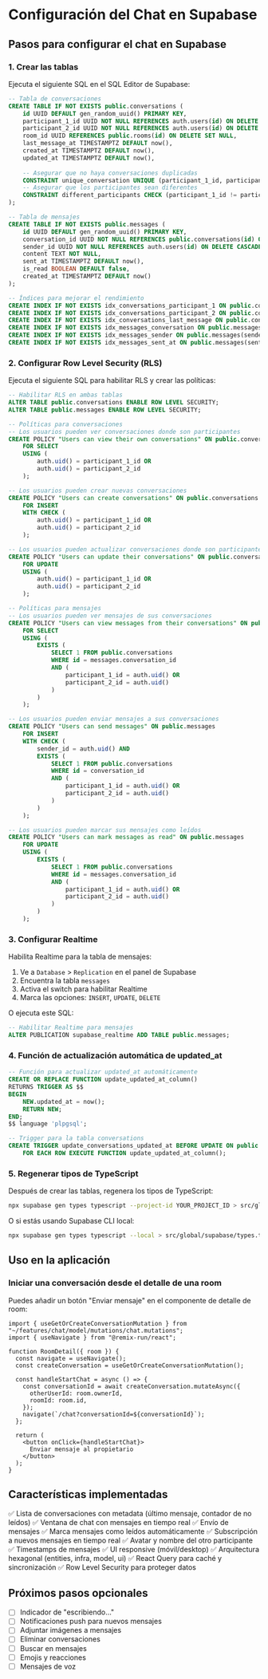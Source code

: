 # Configuración del Chat en Supabase

## Pasos para configurar el chat en Supabase

### 1. Crear las tablas

Ejecuta el siguiente SQL en el SQL Editor de Supabase:

```sql
-- Tabla de conversaciones
CREATE TABLE IF NOT EXISTS public.conversations (
    id UUID DEFAULT gen_random_uuid() PRIMARY KEY,
    participant_1_id UUID NOT NULL REFERENCES auth.users(id) ON DELETE CASCADE,
    participant_2_id UUID NOT NULL REFERENCES auth.users(id) ON DELETE CASCADE,
    room_id UUID REFERENCES public.rooms(id) ON DELETE SET NULL,
    last_message_at TIMESTAMPTZ DEFAULT now(),
    created_at TIMESTAMPTZ DEFAULT now(),
    updated_at TIMESTAMPTZ DEFAULT now(),
    
    -- Asegurar que no haya conversaciones duplicadas
    CONSTRAINT unique_conversation UNIQUE (participant_1_id, participant_2_id),
    -- Asegurar que los participantes sean diferentes
    CONSTRAINT different_participants CHECK (participant_1_id != participant_2_id)
);

-- Tabla de mensajes
CREATE TABLE IF NOT EXISTS public.messages (
    id UUID DEFAULT gen_random_uuid() PRIMARY KEY,
    conversation_id UUID NOT NULL REFERENCES public.conversations(id) ON DELETE CASCADE,
    sender_id UUID NOT NULL REFERENCES auth.users(id) ON DELETE CASCADE,
    content TEXT NOT NULL,
    sent_at TIMESTAMPTZ DEFAULT now(),
    is_read BOOLEAN DEFAULT false,
    created_at TIMESTAMPTZ DEFAULT now()
);

-- Índices para mejorar el rendimiento
CREATE INDEX IF NOT EXISTS idx_conversations_participant_1 ON public.conversations(participant_1_id);
CREATE INDEX IF NOT EXISTS idx_conversations_participant_2 ON public.conversations(participant_2_id);
CREATE INDEX IF NOT EXISTS idx_conversations_last_message ON public.conversations(last_message_at DESC);
CREATE INDEX IF NOT EXISTS idx_messages_conversation ON public.messages(conversation_id);
CREATE INDEX IF NOT EXISTS idx_messages_sender ON public.messages(sender_id);
CREATE INDEX IF NOT EXISTS idx_messages_sent_at ON public.messages(sent_at DESC);
```

### 2. Configurar Row Level Security (RLS)

Ejecuta el siguiente SQL para habilitar RLS y crear las políticas:

```sql
-- Habilitar RLS en ambas tablas
ALTER TABLE public.conversations ENABLE ROW LEVEL SECURITY;
ALTER TABLE public.messages ENABLE ROW LEVEL SECURITY;

-- Políticas para conversaciones
-- Los usuarios pueden ver conversaciones donde son participantes
CREATE POLICY "Users can view their own conversations" ON public.conversations
    FOR SELECT
    USING (
        auth.uid() = participant_1_id OR 
        auth.uid() = participant_2_id
    );

-- Los usuarios pueden crear nuevas conversaciones
CREATE POLICY "Users can create conversations" ON public.conversations
    FOR INSERT
    WITH CHECK (
        auth.uid() = participant_1_id OR 
        auth.uid() = participant_2_id
    );

-- Los usuarios pueden actualizar conversaciones donde son participantes
CREATE POLICY "Users can update their conversations" ON public.conversations
    FOR UPDATE
    USING (
        auth.uid() = participant_1_id OR 
        auth.uid() = participant_2_id
    );

-- Políticas para mensajes
-- Los usuarios pueden ver mensajes de sus conversaciones
CREATE POLICY "Users can view messages from their conversations" ON public.messages
    FOR SELECT
    USING (
        EXISTS (
            SELECT 1 FROM public.conversations
            WHERE id = messages.conversation_id
            AND (
                participant_1_id = auth.uid() OR 
                participant_2_id = auth.uid()
            )
        )
    );

-- Los usuarios pueden enviar mensajes a sus conversaciones
CREATE POLICY "Users can send messages" ON public.messages
    FOR INSERT
    WITH CHECK (
        sender_id = auth.uid() AND
        EXISTS (
            SELECT 1 FROM public.conversations
            WHERE id = conversation_id
            AND (
                participant_1_id = auth.uid() OR 
                participant_2_id = auth.uid()
            )
        )
    );

-- Los usuarios pueden marcar sus mensajes como leídos
CREATE POLICY "Users can mark messages as read" ON public.messages
    FOR UPDATE
    USING (
        EXISTS (
            SELECT 1 FROM public.conversations
            WHERE id = messages.conversation_id
            AND (
                participant_1_id = auth.uid() OR 
                participant_2_id = auth.uid()
            )
        )
    );
```

### 3. Configurar Realtime

Habilita Realtime para la tabla de mensajes:

1. Ve a `Database` > `Replication` en el panel de Supabase
2. Encuentra la tabla `messages`
3. Activa el switch para habilitar Realtime
4. Marca las opciones: `INSERT`, `UPDATE`, `DELETE`

O ejecuta este SQL:

```sql
-- Habilitar Realtime para mensajes
ALTER PUBLICATION supabase_realtime ADD TABLE public.messages;
```

### 4. Función de actualización automática de updated_at

```sql
-- Función para actualizar updated_at automáticamente
CREATE OR REPLACE FUNCTION update_updated_at_column()
RETURNS TRIGGER AS $$
BEGIN
    NEW.updated_at = now();
    RETURN NEW;
END;
$$ language 'plpgsql';

-- Trigger para la tabla conversations
CREATE TRIGGER update_conversations_updated_at BEFORE UPDATE ON public.conversations
    FOR EACH ROW EXECUTE FUNCTION update_updated_at_column();
```

### 5. Regenerar tipos de TypeScript

Después de crear las tablas, regenera los tipos de TypeScript:

```bash
npx supabase gen types typescript --project-id YOUR_PROJECT_ID > src/global/supabase/types.ts
```

O si estás usando Supabase CLI local:

```bash
npx supabase gen types typescript --local > src/global/supabase/types.ts
```

## Uso en la aplicación

### Iniciar una conversación desde el detalle de una room

Puedes añadir un botón "Enviar mensaje" en el componente de detalle de room:

```tsx
import { useGetOrCreateConversationMutation } from "~/features/chat/model/mutations/chat.mutations";
import { useNavigate } from "@remix-run/react";

function RoomDetail({ room }) {
  const navigate = useNavigate();
  const createConversation = useGetOrCreateConversationMutation();

  const handleStartChat = async () => {
    const conversationId = await createConversation.mutateAsync({
      otherUserId: room.ownerId,
      roomId: room.id,
    });
    navigate(`/chat?conversationId=${conversationId}`);
  };

  return (
    <button onClick={handleStartChat}>
      Enviar mensaje al propietario
    </button>
  );
}
```

## Características implementadas

✅ Lista de conversaciones con metadata (último mensaje, contador de no leídos)
✅ Ventana de chat con mensajes en tiempo real
✅ Envío de mensajes
✅ Marca mensajes como leídos automáticamente
✅ Subscripción a nuevos mensajes en tiempo real
✅ Avatar y nombre del otro participante
✅ Timestamps de mensajes
✅ UI responsive (móvil/desktop)
✅ Arquitectura hexagonal (entities, infra, model, ui)
✅ React Query para caché y sincronización
✅ Row Level Security para proteger datos

## Próximos pasos opcionales

- [ ] Indicador de "escribiendo..."
- [ ] Notificaciones push para nuevos mensajes
- [ ] Adjuntar imágenes a mensajes
- [ ] Eliminar conversaciones
- [ ] Buscar en mensajes
- [ ] Emojis y reacciones
- [ ] Mensajes de voz
